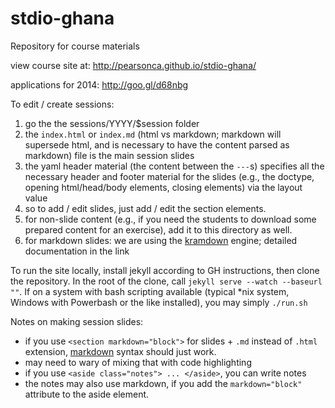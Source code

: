stdio-ghana
===========

Repository for course materials

view course site at: http://pearsonca.github.io/stdio-ghana/

applications for 2014: http://goo.gl/d68nbg

To edit / create sessions:
 1. go the the sessions/YYYY/$session folder
 2. the `index.html` or `index.md` (html vs markdown; markdown will supersede html, and is necessary to have the content parsed as markdown) file is the main session slides
 3. the yaml header material (the content between the `---`s) specifies all the necessary header and footer material for the slides (e.g., the doctype, opening html/head/body elements, closing elements) via the layout value
 4. so to add / edit slides, just add / edit the section elements.
 5. for non-slide content (e.g., if you need the students to download some prepared content for an exercise), add it to this directory as well.
 6. for markdown slides: we are using the [kramdown](http://kramdown.gettalong.org/syntax.html) engine; detailed documentation in the link

To run the site locally, install jekyll according to GH instructions, then clone the repository.  In the root of the clone, call `jekyll serve --watch --baseurl ""`.  If on a system with bash scripting available (typical *nix system, Windows with Powerbash or the like installed), you may simply `./run.sh`

Notes on making session slides:
- if you use `<section markdown="block">` for slides + `.md` instead of `.html`
extension, [markdown](https://github.com/adam-p/markdown-here/wiki/Markdown-Cheatsheet) syntax should just work.
- may need to wary of mixing that with code highlighting
- if you use `<aside class="notes"> ... </aside>`, you can write notes
- the notes may also use markdown, if you add the `markdown="block"` attribute
to the aside element.
